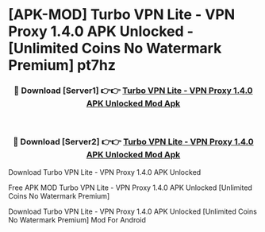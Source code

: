 # [APK-MOD] Turbo VPN Lite - VPN Proxy 1.4.0 APK Unlocked - [Unlimited Coins No Watermark Premium] pt7hz



<div align="center">
<h3>🔴 Download [Server1] 👉👉 <a href="https://momento.my/?title=Turbo_VPN_Lite_-_VPN_Proxy_1.4.0_APK_Unlocked">Turbo VPN Lite - VPN Proxy 1.4.0 APK Unlocked Mod Apk</a></h3><br>

<h3>🔴 Download [Server2] 👉👉 <a href="https://momento.my/?title=Turbo_VPN_Lite_-_VPN_Proxy_1.4.0_APK_Unlocked">Turbo VPN Lite - VPN Proxy 1.4.0 APK Unlocked Mod Apk</a></h3>
</div>



Download Turbo VPN Lite - VPN Proxy 1.4.0 APK Unlocked 

Free APK MOD Turbo VPN Lite - VPN Proxy 1.4.0 APK Unlocked [Unlimited Coins No Watermark Premium]

Download Turbo VPN Lite - VPN Proxy 1.4.0 APK Unlocked [Unlimited Coins No Watermark Premium] Mod For Android
